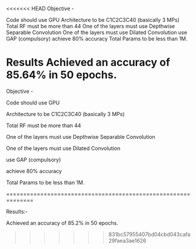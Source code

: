 <<<<<<< HEAD
Objective - 

Code should use GPU
Architecture to be C1C2C3C40 (basically 3 MPs)
Total RF must be more than 44
One of the layers must use Depthwise Separable Convolution
One of the layers must use Dilated Convolution
use GAP (compulsory)
achieve 80% accuracy
Total Params to be less than 1M. 

Results
Achieved an accuracy of 85.64% in 50 epochs.
=======

Objective - 

Code should use GPU

Architecture to be C1C2C3C40 (basically 3 MPs)

Total RF must be more than 44

One of the layers must use Depthwise Separable Convolution

One of the layers must use Dilated Convolution

use GAP (compulsory)

achieve 80% accuracy

Total Params to be less than 1M. 

==============================================================


Results:-

Achieved an accuracy of 85.2% in 50 epochs.
>>>>>>> 831bc57955407bd04cbd043cafa29faea3ae1626
